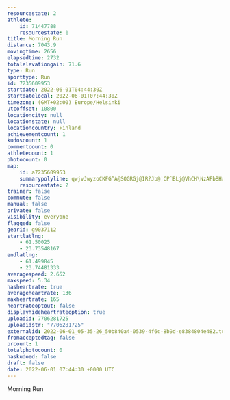 ```yaml
---
resourcestate: 2
athlete:
    id: 71447788
    resourcestate: 1
title: Morning Run
distance: 7043.9
movingtime: 2656
elapsedtime: 2732
totalelevationgain: 71.6
type: Run
sporttype: Run
id: 7235609953
startdate: 2022-06-01T04:44:30Z
startdatelocal: 2022-06-01T07:44:30Z
timezone: (GMT+02:00) Europe/Helsinki
utcoffset: 10800
locationcity: null
locationstate: null
locationcountry: Finland
achievementcount: 1
kudoscount: 1
commentcount: 0
athletecount: 1
photocount: 0
map:
    id: a7235609953
    summarypolyline: qwjvJwyzoCKFG^A@SOGRGj@IR?Jb@|CP`BLj@VhCH\NzAFbBHx@D`A?f@Hf@?r@H|CIzB@dBIvDOfBGpD@PJXD^GPGFG@GGOe@MCIBMPM`@MTSHq@ID?DH?HEV?j@EV{@xB_@h@K^KPCNKPOh@[j@Mr@[z@YnAQd@UrAU|@M^Wd@WlAIr@Ol@_@dA_@tAg@dAUz@SZY~@MXK`@G`@OXe@fA[jAaAxFk@tBSfCe@xCOl@CZ_@hBYrCSdA]rCW|AS|@OrAI^A`@e@zB_@tFQz@Gt@MdAK`@QjB}@rGOhBGzAIdAUtCIb@Cf@Sn@W^ERAp@Gl@Bh@O`ACfASzAWt@E^FhAR~A?l@MzBOtAGv@WvAIbC_ArFQdCMd@E`@K^QXEPCdCOjB?f@UDGX@HNITUd@q@J@LEb@[n@aALg@Fc@VcAPi@RcAAWe@_AAQBg@RkAN_@R_AB]j@kCZkBRcCRgBPm@?Y^}@^yBAg@F_@Ds@Ck@?}AGeDb@eCLa@Fc@IkAKc@CWJyAFs@@{AI{@FaAX}BBw@Dg@ZgAj@{DP_AL]Jm@Da@HYP}APyB?WAMKMWOKQCITyAHcAIYWc@AMBYCGIRSrAm@fCMz@CDGHSF]VIBE?GIGk@M]AODWX]FKCiAByANgCJoCBSFMLM@[Fo@H]V{@L{@FUHOH?FELeAH[@AZCY_@USk@y@k@s@OIQ?SVER]vCKhA?XFZB@HGJ]l@yEfAyFTcB?UEQ[m@KYUgAIy@CuBHyARiBTgDFkB?iBEm@G_@Ke@_@aAOm@Gk@Bg@BSj@_B^cBTyAl@gBNw@RoBLk@JSHGHAb@Ff@MVOJOr@s@JANBXNJAJOTo@DY@[Qq@Ck@F}AHwAFc@DgAAs@C][wBEmAMwAC_AFS@AL@PL^n@\XLBTGLHLBF@FAHSBURsCEw@WuAE}AWsCWmAO_B[kBIyA@_@PaAJ]JKVGRUJAB@BJDCHFRHNIJAHSZOLUF]Vg@LQPIHm@f@m@Lm@c@qFAgBKiBAm@Ea@GmDMeCCuAl@EHK@SAo@D]?[R@VKp@EVIRAVQXGPYBqAGuA@MBCJINGd@CTIZ@VOp@ENM^G
    resourcestate: 2
trainer: false
commute: false
manual: false
private: false
visibility: everyone
flagged: false
gearid: g9037112
startlatlng:
    - 61.50025
    - 23.73548167
endlatlng:
    - 61.499845
    - 23.74481333
averagespeed: 2.652
maxspeed: 5.34
hasheartrate: true
averageheartrate: 136
maxheartrate: 165
heartrateoptout: false
displayhideheartrateoption: true
uploadid: 7706281725
uploadidstr: "7706281725"
externalid: 2022-06-01_05-35-26_50b840a4-0539-4f6c-8b9d-e8384804e482.tcx
fromacceptedtag: false
prcount: 1
totalphotocount: 0
haskudoed: false
draft: false
date: 2022-06-01 07:44:30 +0000 UTC
---
```

Morning Run